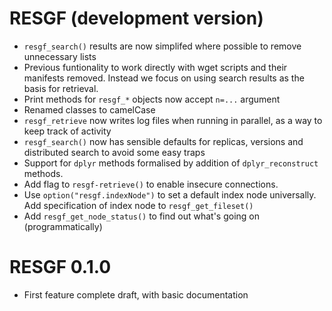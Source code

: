 # RESGF (development version)

* `resgf_search()` results are now simplifed where possible to remove unnecessary lists
* Previous funtionality to work directly with wget scripts and their manifests removed. Instead we focus on using search results as the
  basis for retrieval.
* Print methods for `resgf_*` objects now accept `n=...` argument
* Renamed classes to camelCase
* `resgf_retrieve` now writes log files when running in parallel, as a way to keep track of activity
* `resgf_search()` now has sensible defaults for replicas, versions and distributed search to avoid some easy traps
* Support for `dplyr` methods formalised by addition of `dplyr_reconstruct` methods.
* Add flag to `resgf-retrieve()` to enable insecure connections.
* Use `option("resgf.indexNode")` to set a default index node universally. Add specification of index node to `resgf_get_fileset()`
* Add `resgf_get_node_status()` to find out what's going on (programmatically)

# RESGF 0.1.0

* First feature complete draft, with basic documentation
